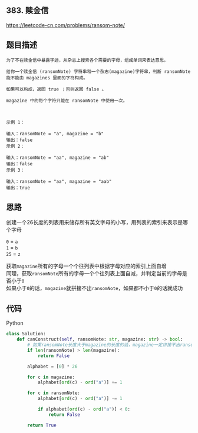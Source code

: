 ## 383. 赎金信
https://leetcode-cn.com/problems/ransom-note/

## 题目描述
```
为了不在赎金信中暴露字迹，从杂志上搜索各个需要的字母，组成单词来表达意思。

给你一个赎金信 (ransomNote) 字符串和一个杂志(magazine)字符串，判断 ransomNote 能不能由 magazines 里面的字符构成。

如果可以构成，返回 true ；否则返回 false 。

magazine 中的每个字符只能在 ransomNote 中使用一次。

 

示例 1：

输入：ransomNote = "a", magazine = "b"
输出：false
示例 2：

输入：ransomNote = "aa", magazine = "ab"
输出：false
示例 3：

输入：ransomNote = "aa", magazine = "aab"
输出：true
```

## 思路
创建一个26长度的列表用来储存所有英文字母的小写，用列表的索引来表示是哪个字母  

`0` = `a`  
`1` = `b`   
`25` = `z`

获取`magazine`所有的字母一个个往列表中根据字母对应的索引上面自增  
同理，获取`ransomNote`所有的字母一个个往列表上面自减，并判定当前的字母是否小于`0`  
如果小于`0`的话，`magazine`就拼接不出`ransomNote`，如果都不小于`0`的话就成功

## 代码
Python
```python
class Solution:
    def canConstruct(self, ransomNote: str, magazine: str) -> bool:
        # 如果ransomNote长度大于magazine的长度的话，magazine一定拼接不出ransomNote
        if len(ransomNote) > len(magazine):
            return False

        alphabet = [0] * 26

        for c in magazine:
            alphabet[ord(c) - ord("a")] += 1

        for c in ransomNote:
            alphabet[ord(c) - ord("a")] -= 1

            if alphabet[ord(c) - ord("a")] < 0:
                return False

        return True
```
